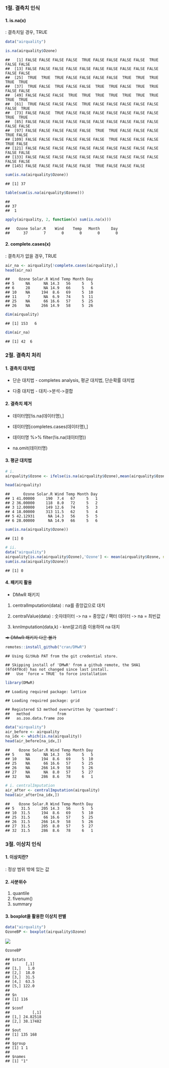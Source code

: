 ### 1절. 결측치 인식

#### 1. is.na(x)

: 결측치일 경우, TRUE

``` r
data("airquality")

is.na(airquality$Ozone)
```

    ##   [1] FALSE FALSE FALSE FALSE  TRUE FALSE FALSE FALSE FALSE  TRUE FALSE FALSE
    ##  [13] FALSE FALSE FALSE FALSE FALSE FALSE FALSE FALSE FALSE FALSE FALSE FALSE
    ##  [25]  TRUE  TRUE  TRUE FALSE FALSE FALSE FALSE  TRUE  TRUE  TRUE  TRUE  TRUE
    ##  [37]  TRUE FALSE  TRUE FALSE FALSE  TRUE  TRUE FALSE  TRUE  TRUE FALSE FALSE
    ##  [49] FALSE FALSE FALSE  TRUE  TRUE  TRUE  TRUE  TRUE  TRUE  TRUE  TRUE  TRUE
    ##  [61]  TRUE FALSE FALSE FALSE  TRUE FALSE FALSE FALSE FALSE FALSE FALSE  TRUE
    ##  [73] FALSE FALSE  TRUE FALSE FALSE FALSE FALSE FALSE FALSE FALSE  TRUE  TRUE
    ##  [85] FALSE FALSE FALSE FALSE FALSE FALSE FALSE FALSE FALSE FALSE FALSE FALSE
    ##  [97] FALSE FALSE FALSE FALSE FALSE  TRUE  TRUE FALSE FALSE FALSE  TRUE FALSE
    ## [109] FALSE FALSE FALSE FALSE FALSE FALSE  TRUE FALSE FALSE FALSE  TRUE FALSE
    ## [121] FALSE FALSE FALSE FALSE FALSE FALSE FALSE FALSE FALSE FALSE FALSE FALSE
    ## [133] FALSE FALSE FALSE FALSE FALSE FALSE FALSE FALSE FALSE FALSE FALSE FALSE
    ## [145] FALSE FALSE FALSE FALSE FALSE  TRUE FALSE FALSE FALSE

``` r
sum(is.na(airquality$Ozone))
```

    ## [1] 37

``` r
table(sum(is.na(airquality$Ozone)))
```

    ## 
    ## 37 
    ##  1

``` r
apply(airquality, 2, function(x) sum(is.na(x)))
```

    ##   Ozone Solar.R    Wind    Temp   Month     Day 
    ##      37       7       0       0       0       0

#### 2. complete.cases(x)

: 결측치가 없을 경우, TRUE

``` r
air_na <- airquality[!complete.cases(airquality),]
head(air_na)
```

    ##    Ozone Solar.R Wind Temp Month Day
    ## 5     NA      NA 14.3   56     5   5
    ## 6     28      NA 14.9   66     5   6
    ## 10    NA     194  8.6   69     5  10
    ## 11     7      NA  6.9   74     5  11
    ## 25    NA      66 16.6   57     5  25
    ## 26    NA     266 14.9   58     5  26

``` r
dim(airquality)
```

    ## [1] 153   6

``` r
dim(air_na)
```

    ## [1] 42  6

### 2절. 결측치 처리

#### 1. 결측치 대처법

-   단순 대치법 - completes analysis, 평균 대치법, 단순확률 대치법

-   다중 대치법 - 대치-\>분석-\>결합

#### 2. 결측치 제거

-   데이터명\[!is.na(데이터명),\]

-   데이터명\[completes.cases(데이터명),\]

-   데이터명 %\>% filter(!is.na(데이터명))

-   na.omit(데이터명)

#### 3. 평균 대치법

``` r
# i.
airquality$Ozone <- ifelse(is.na(airquality$Ozone),mean(airquality$Ozone, na.rm = T),airquality$Ozone)

head(airquality)
```

    ##      Ozone Solar.R Wind Temp Month Day
    ## 1 41.00000     190  7.4   67     5   1
    ## 2 36.00000     118  8.0   72     5   2
    ## 3 12.00000     149 12.6   74     5   3
    ## 4 18.00000     313 11.5   62     5   4
    ## 5 42.12931      NA 14.3   56     5   5
    ## 6 28.00000      NA 14.9   66     5   6

``` r
sum(is.na(airquality$Ozone))
```

    ## [1] 0

``` r
# ii.
data("airquality")
airquality[is.na(airquality$Ozone),'Ozone'] <- mean(airquality$Ozone, na.rm = T)
sum(is.na(airquality$Ozone))
```

    ## [1] 0

#### 4. 패키지 활용

-   DMwR 패키지

1.  centralImputation(data) : na를 중앙값으로 대치

2.  centralValue(data) : 숫자데이터 -\> na = 중앙값 / 팩터 데이터 -\> na
    = 최빈값

3.  knnImputation(data,k) - knn알고리즘 이용하여 na 대치

~~=\> DMwR 패키지 다운 불가~~

``` r
remotes::install_github("cran/DMwR")
```

    ## Using GitHub PAT from the git credential store.

    ## Skipping install of 'DMwR' from a github remote, the SHA1 (6fd4f0cd) has not changed since last install.
    ##   Use `force = TRUE` to force installation

``` r
library(DMwR)
```

    ## Loading required package: lattice

    ## Loading required package: grid

    ## Registered S3 method overwritten by 'quantmod':
    ##   method            from
    ##   as.zoo.data.frame zoo

``` r
data("airquality")
air_before <- airquality
na_idx <- which(is.na(airquality))
head(air_before[na_idx,])
```

    ##    Ozone Solar.R Wind Temp Month Day
    ## 5     NA      NA 14.3   56     5   5
    ## 10    NA     194  8.6   69     5  10
    ## 25    NA      66 16.6   57     5  25
    ## 26    NA     266 14.9   58     5  26
    ## 27    NA      NA  8.0   57     5  27
    ## 32    NA     286  8.6   78     6   1

``` r
# i. centralImputation
air_after <- centralImputation(airquality)
head(air_after[na_idx,])
```

    ##    Ozone Solar.R Wind Temp Month Day
    ## 5   31.5     205 14.3   56     5   5
    ## 10  31.5     194  8.6   69     5  10
    ## 25  31.5      66 16.6   57     5  25
    ## 26  31.5     266 14.9   58     5  26
    ## 27  31.5     205  8.0   57     5  27
    ## 32  31.5     286  8.6   78     6   1

### 3절. 이상치 인식

#### 1. 이상치란?

: 정상 범위 밖에 있는 값

#### 2. 사분위수

1.  quantile
2.  fivenum()
3.  summary

#### 3. boxplot을 활용한 이상치 판별

``` r
data("airquality")
OzoneBP <- boxplot(airquality$Ozone)
```

![](5장.-결측치_files/figure-markdown_github/unnamed-chunk-5-1.png)

``` r
OzoneBP
```

    ## $stats
    ##       [,1]
    ## [1,]   1.0
    ## [2,]  18.0
    ## [3,]  31.5
    ## [4,]  63.5
    ## [5,] 122.0
    ## 
    ## $n
    ## [1] 116
    ## 
    ## $conf
    ##          [,1]
    ## [1,] 24.82518
    ## [2,] 38.17482
    ## 
    ## $out
    ## [1] 135 168
    ## 
    ## $group
    ## [1] 1 1
    ## 
    ## $names
    ## [1] "1"

